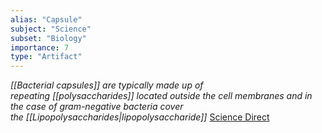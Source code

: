 ```yaml
---
alias: "Capsule"
subject: "Science"
subset: "Biology"
importance: 7
type: "Artifact"
---
```


_[[Bacterial capsules]] are typically made up of repeating [[polysaccharides]] located outside the cell membranes and in the case of gram-negative bacteria cover the [[Lipopolysaccharides|lipopolysaccharide]]_ [Science Direct](https://www.sciencedirect.com/topics/biochemistry-genetics-and-molecular-biology/bacterial-capsule)